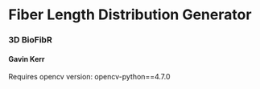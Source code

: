 # Fiber Length Distribution Generator
### 3D BioFibR
#### Gavin Kerr


Requires opencv version: opencv-python==4.7.0
